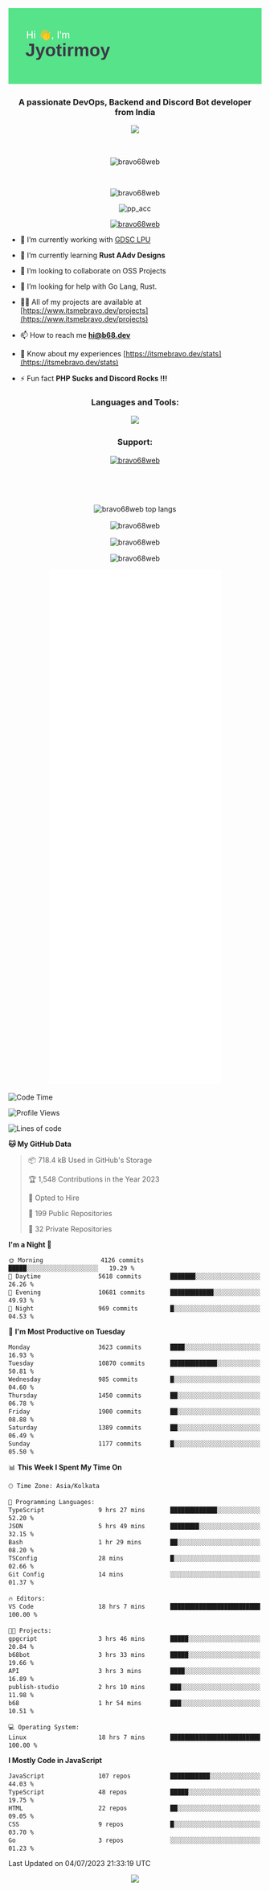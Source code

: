 <p align="center"><img src="header.png"></p>
<h3 align="center">A passionate DevOps, Backend and Discord Bot developer from India</h3>

<p align="center"><a href="https://discord.com/users/457039372009865226"><img src="https://lanyard-profile-readme.vercel.app/api/457039372009865226"></a></p>
                           
<br>
<p align="center"> <img src="https://komarev.com/ghpvc/?username=bravo68web&label=Profile%20views&color=0e75b6&style=flat" alt="bravo68web" /> </p>
<br>


<p align="center"><img src="https://github-profile-trophy.vercel.app/?username=bravo68web&theme=discord&column=3&row=2" alt="bravo68web" /> </p>
<p align="center"><img src="https://osu-embed.b68dev.xyz/pp_acc" alt="pp_acc" /> </p>

<p align="center"> <a href="https://twitter.com/bravo68web" target="blank"><img src="https://img.shields.io/twitter/follow/bravo68web?logo=twitter&style=for-the-badge" alt="bravo68web" /></a> </p>

- 🔭 I’m currently working with [GDSC LPU](https://gdsclpu.live/)

- 🌱 I’m currently learning **Rust AAdv Designs**

- 👯 I’m looking to collaborate on OSS Projects

- 🤝 I’m looking for help with Go Lang, Rust.

- 👨‍💻 All of my projects are available at [https://www.itsmebravo.dev/projects](https://www.itsmebravo.dev/projects)

<!-- - 💬 Ask me about **DF Techs** -->

- 📫 How to reach me **hi@b68.dev**

- 📄 Know about my experiences [https://itsmebravo.dev/stats](https://itsmebravo.dev/stats)

- ⚡ Fun fact **PHP Sucks and Discord Rocks !!!**

<h3 align="center">Languages and Tools:</h3>
<p align="center"> 
<img src="https://skillicons.dev/icons?i=aws,bash,c,cs,cpp,cloudflare,css,dart,devto,discord,bots,docker,electron,ember,emotion,express,fastapi,figma,firebase,flask,gcp,git,github,githubactions,go,gitlab,graphql,heroku,html,ai,ipfs,js,jest,linux,md,mastodon,mongodb,neovim,netlify,nextjs,nginx,nodejs,postgres,postman,powershell,py,react,redis,regex,replit,rocket,rust,sqlite,mysql,stackoverflow,styledcomponents,supabase,sentry,solidity,svg,tailwind,tauri,twitter,ts,unity,v,vercel,vim,vite,wasm,webpack,workers&perline=8&theme=dark" />
</p>

<h3 align="center">Support:</h3>
<p align="center"><a href="https://www.buymeacoffee.com/bravo68web"> <img align="center" src="https://cdn.buymeacoffee.com/buttons/v2/default-yellow.png" height="50" width="210" alt="bravo68web" /></a></p><br><br>
<br>

<p align="center"> <img align="center" src="https://github-readme-stats-sync.vercel.app/api/top-langs?username=bravo68web&count_private=true&show_icons=true&theme=radical&border_radius=10&&langs_count=10&layout=compact" alt="bravo68web top langs" /></p>

<p align="center"> <img align="center" src="https://github-readme-stats-sync.vercel.app/api?username=bravo68web&count_private=true&show_icons=true&theme=radical&border_radius=10" alt="bravo68web" /></p>

<p align="center"> <img align="center" src="https://github-readme-streak-stats.herokuapp.com?user=bravo68web&theme=dracula&hide_border=true" alt="bravo68web" /></p>

<p align="center"> <img align="center" src="https://github-readme-stats-sync.vercel.app/api/wakatime?username=bravo68web&count_private=true&show_icons=true&theme=aura_dark&border_radius=10&&langs_count=10&layout=compact&range=last_7_days" alt="bravo68web" /></p>

<p align="center"><img src="https://raw.githubusercontent.com/BRAVO68WEB/BRAVO68WEB/master/github-metrics.svg"></p>

<!--START_SECTION:waka-->
![Code Time](http://img.shields.io/badge/Code%20Time-5%2C013%20hrs%2019%20mins-blue)

![Profile Views](http://img.shields.io/badge/Profile%20Views-69-blue)

![Lines of code](https://img.shields.io/badge/From%20Hello%20World%20I%27ve%20Written-62.3%20million%20lines%20of%20code-blue)

**🐱 My GitHub Data** 

> 📦 718.4 kB Used in GitHub's Storage 
 > 
> 🏆 1,548 Contributions in the Year 2023
 > 
> 💼 Opted to Hire
 > 
> 📜 199 Public Repositories 
 > 
> 🔑 32 Private Repositories 
 > 
**I'm a Night 🦉** 

```text
🌞 Morning                4126 commits        █████░░░░░░░░░░░░░░░░░░░░   19.29 % 
🌆 Daytime                5618 commits        ███████░░░░░░░░░░░░░░░░░░   26.26 % 
🌃 Evening                10681 commits       ████████████░░░░░░░░░░░░░   49.93 % 
🌙 Night                  969 commits         █░░░░░░░░░░░░░░░░░░░░░░░░   04.53 % 
```
📅 **I'm Most Productive on Tuesday** 

```text
Monday                   3623 commits        ████░░░░░░░░░░░░░░░░░░░░░   16.93 % 
Tuesday                  10870 commits       █████████████░░░░░░░░░░░░   50.81 % 
Wednesday                985 commits         █░░░░░░░░░░░░░░░░░░░░░░░░   04.60 % 
Thursday                 1450 commits        ██░░░░░░░░░░░░░░░░░░░░░░░   06.78 % 
Friday                   1900 commits        ██░░░░░░░░░░░░░░░░░░░░░░░   08.88 % 
Saturday                 1389 commits        ██░░░░░░░░░░░░░░░░░░░░░░░   06.49 % 
Sunday                   1177 commits        █░░░░░░░░░░░░░░░░░░░░░░░░   05.50 % 
```


📊 **This Week I Spent My Time On** 

```text
🕑︎ Time Zone: Asia/Kolkata

💬 Programming Languages: 
TypeScript               9 hrs 27 mins       █████████████░░░░░░░░░░░░   52.20 % 
JSON                     5 hrs 49 mins       ████████░░░░░░░░░░░░░░░░░   32.15 % 
Bash                     1 hr 29 mins        ██░░░░░░░░░░░░░░░░░░░░░░░   08.20 % 
TSConfig                 28 mins             █░░░░░░░░░░░░░░░░░░░░░░░░   02.66 % 
Git Config               14 mins             ░░░░░░░░░░░░░░░░░░░░░░░░░   01.37 % 

🔥 Editors: 
VS Code                  18 hrs 7 mins       █████████████████████████   100.00 % 

🐱‍💻 Projects: 
gpgcript                 3 hrs 46 mins       █████░░░░░░░░░░░░░░░░░░░░   20.84 % 
b68bot                   3 hrs 33 mins       █████░░░░░░░░░░░░░░░░░░░░   19.66 % 
API                      3 hrs 3 mins        ████░░░░░░░░░░░░░░░░░░░░░   16.89 % 
publish-studio           2 hrs 10 mins       ███░░░░░░░░░░░░░░░░░░░░░░   11.98 % 
b68                      1 hr 54 mins        ███░░░░░░░░░░░░░░░░░░░░░░   10.51 % 

💻 Operating System: 
Linux                    18 hrs 7 mins       █████████████████████████   100.00 % 
```

**I Mostly Code in JavaScript** 

```text
JavaScript               107 repos           ███████████░░░░░░░░░░░░░░   44.03 % 
TypeScript               48 repos            █████░░░░░░░░░░░░░░░░░░░░   19.75 % 
HTML                     22 repos            ██░░░░░░░░░░░░░░░░░░░░░░░   09.05 % 
CSS                      9 repos             █░░░░░░░░░░░░░░░░░░░░░░░░   03.70 % 
Go                       3 repos             ░░░░░░░░░░░░░░░░░░░░░░░░░   01.23 % 
```




 Last Updated on 04/07/2023 21:33:19 UTC
<!--END_SECTION:waka-->

<p align="center"><img src="https://bravo68web.me/images/header_.png"></p>

